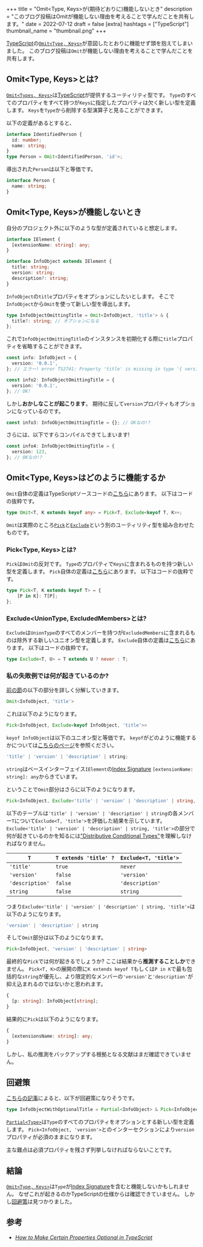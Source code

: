 +++
title = "Omit<Type, Keys>が(期待どおりに)機能しないとき"
description = "このブログ投稿はOmitが機能しない理由を考えることで学んだことを共有します。"
date = 2022-07-12
draft = false
[extra]
hashtags = ["TypeScript"]
thumbnail_name = "thumbnail.png"
+++

[TypeScript](https://www.typescriptlang.org)の[`Omit<Type, Keys>`](https://www.typescriptlang.org/docs/handbook/utility-types.html#omittype-keys)が意図したとおりに機能せず頭を抱えてしまいました。
このブログ投稿は`Omit`が機能しない理由を考えることで学んだことを共有します。

<!-- more -->

## Omit<Type, Keys>とは?

[`Omit<Types, Keys>`](https://www.typescriptlang.org/docs/handbook/utility-types.html#omittype-keys)は[TypeScript](https://www.typescriptlang.org)が提供するユーティリティ型です。
`Type`のすべてのプロパティをすべて持つが`Keys`に指定したプロパティは欠く新しい型を定義します。
`Keys`を`Type`から削除する型演算子と見ることができます。

以下の定義があるとすると、

```ts
interface IdentifiedPerson {
  id: number;
  name: string;
}
type Person = Omit<IdentifiedPerson, 'id'>;
```

導出された`Person`は以下と等価です。

```ts
interface Person {
  name: string;
}
```

## Omit<Type, Keys>が機能しないとき

自分のプロジェクト外に以下のような型が定義されていると想定します。

```ts
interface IElement {
  [extensionName: string]: any;
}

interface InfoObject extends IElement {
  title: string;
  version: string;
  description?: string;
}
```

`InfoObject`の`title`プロパティをオプションにしたいとします。
そこで`InfoObject`から`Omit`を使って新しい型を導出します。

```ts
type InfoObjectOmittingTitle = Omit<InfoObject, 'title'> & {
  title?: string; // オプションになる
};
```

これで`InfoObjectOmittingTitle`のインスタンスを初期化する際に`title`プロパティを省略することができます。

```ts
const info: InfoObject = {
  version: '0.0.1',
}; // エラー! error TS2741: Property 'title' is missing in type '{ version: string; }' but required in type 'InfoObject'.

const info2: InfoObjectOmittingTitle = {
  version: '0.0.1',
}; // OK!
```

しかし**おかしなことが起こります**。
期待に反して`version`プロパティもオプションになっているのです。

```ts
const info3: InfoObjectOmittingTitle = {}; // OKなの!?
```

さらには、以下ですらコンパイルできてしまいます!

```ts
const info4: InfoObjectOmittingTitle = {
  version: 123,
}; // OKなの!?
```

## Omit<Type, Keys>はどのように機能するか

`Omit`自体の定義はTypeScriptソースコードの[こちら](https://github.com/microsoft/TypeScript/blob/28dc248e5c500c7be9a8c3a7341d303e026b023f/src/lib/es5.d.ts#L1574)にあります。
以下はコードの抜粋です。

```ts
type Omit<T, K extends keyof any> = Pick<T, Exclude<keyof T, K>>;
```

`Omit`は実際のところ[`Pick`](https://www.typescriptlang.org/docs/handbook/utility-types.html#picktype-keys)と[`Exclude`](https://www.typescriptlang.org/docs/handbook/utility-types.html#excludeuniontype-excludedmembers)という別のユーティリティ型を組み合わせたものです。

### Pick<Type, Keys>とは?

`Pick`は`Omit`の反対です。
`Type`のプロパティで`Keys`に含まれるものを持つ新しい型を定義します。
`Pick`自体の定義は[こちら](https://github.com/microsoft/TypeScript/blob/28dc248e5c500c7be9a8c3a7341d303e026b023f/src/lib/es5.d.ts#L1550-L1552)にあります。
以下はコードの抜粋です。

```ts
type Pick<T, K extends keyof T> = {
    [P in K]: T[P];
};
```

### Exclude<UnionType, ExcludedMembers>とは?

`Exclude`は`UnionType`のすべてのメンバーを持つが`ExcludedMembers`に含まれるものは除外する新しいユニオン型を定義します。
`Exclude`自体の定義は[こちら](https://github.com/microsoft/TypeScript/blob/28dc248e5c500c7be9a8c3a7341d303e026b023f/src/lib/es5.d.ts#L1564)にあります。
以下はコードの抜粋です。

```ts
type Exclude<T, U> = T extends U ? never : T;
```

### 私の失敗例では何が起きているのか?

[前の節](#Omit<Type,_Keys>が機能しないとき)の以下の部分を詳しく分解していきます。

```ts
Omit<InfoObject, 'title'>
```

これは以下のようになります。

```ts
Pick<InfoObject, Exclude<keyof InfoObject, 'title'>>
```

`keyof InfoObject`は以下のユニオン型と等価です。
`keyof`がどのように機能するかについては[こちらのページ](https://www.typescriptlang.org/docs/handbook/2/keyof-types.html)を参照ください。

```ts
'title' | 'version' | 'description' | string;
```

`string`はベースインターフェイス`IElement`の[Index Signature](https://www.typescriptlang.org/docs/handbook/2/objects.html#index-signatures) `[extensionName: string]: any`からきています。

ということで`Omit`部分はさらに以下のようになります。

```ts
Pick<InfoObject, Exclude<'title' | 'version' | 'description' | string, 'title'>>
```

以下のテーブルは`'title' | 'version' | 'description' | string`の各メンバー`T`について`Exclude<T, 'title'>`を評価した結果を示しています。
`Exclude<'title' | 'version' | 'description' | string, 'title'>`の部分で何が起きているのかを知るには["Distributive Conditional Types"](https://www.typescriptlang.org/docs/handbook/2/conditional-types.html#distributive-conditional-types)を理解しなければなりません。

| `T` | `T extends 'title' ?` | `Exclude<T, 'title'>` |
|-|-|-|
| `'title'` | `true` | `never` |
| `'version'` | `false` | `'version'` |
| `'description'` | `false` | `'description'` |
| `string` | `false` | `string` |

つまり`Exclude<'title' | 'version' | 'description' | string, 'title'>`は以下のようになります。

```ts
'version' | 'description' | string
```

そして`Omit`部分は以下のようになります。

```ts
Pick<InfoObject, 'version' | 'description' | string>
```

最終的な`Pick`では何が起きるでしょうか?
ここは結果から**推測することしか**できません。
`Pick<T, K>`の展開の際に`K extends keyof T`もしくは`P in K`で最も包括的な`string`が優先し、より限定的なメンバーの`'version'`と`'description'`が抑え込まれるのではないかと思われます。

```ts
{
  [p: string]: InfoObject[string];
}
```

結果的に`Pick`は以下のようになります。

```ts
{
  [extensionsName: string]: any;
}
```

しかし、私の推測をバックアップする根拠となる文献はまだ確認できていません。

## 回避策

[こちらの記事](https://javascript.plainenglish.io/how-to-make-certain-properties-optional-in-typescript-9b4f8e85c5de)によると、以下が回避策になりそうです。

```ts
type InfoObjectWithOptionalTitle = Partial<InfoObject> & Pick<InfoObject, 'version'>;
```

[`Partial<Type>`](https://www.typescriptlang.org/docs/handbook/utility-types.html#partialtype)は`Type`のすべてのプロパティをオプションとする新しい型を定義します。
`Pick<InfoObject, 'version'>`とのインターセクションにより`version`プロパティが必須のままになります。

主な難点は必須プロパティを残さず列挙しなければならないことです。

## 結論

[`Omit<Type, Keys>`](https://www.typescriptlang.org/docs/handbook/utility-types.html#omittype-keys)は`Type`が[Index Signature](https://www.typescriptlang.org/docs/handbook/2/objects.html#index-signatures)を含むと機能しないかもしれません。
なぜこれが起きるのかTypeScriptの仕様からは確認できていません。
しかし[回避策](#回避策)は見つかりました。

## 参考

- [_How to Make Certain Properties Optional in TypeScript_](https://javascript.plainenglish.io/how-to-make-certain-properties-optional-in-typescript-9b4f8e85c5de)